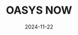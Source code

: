 ---  
layout: startup_page  
title: "OASYS NOW"  
id: "oasysnow.com"  
permalink: "/oasysnowoasysnow.com11222024/"  
website: "https://oasysnow.com"  
funding_round: "Equity"  
funding_amount: "€1M"  
investors: "General Catalyst, Cherry Ventures"  
about: "OASYS NOW is developing an AI-powered platform to streamline clinical trial patient recruitment. Their platform, ELaiGIBLE, helps hospitals and researchers quickly identify eligible patients for trials, automating a process that typically takes months. This addresses the significant issue of research participant shortages that hamper medical innovation."  
markets: "Healthtech, AI, Clinical Trials, Artificial Intelligence (AI), Life Science, Precision Medicine"  
hq: "Delft, South Holland, The Netherlands"  
founded_year: "2021"  
linkedin: "https://www.linkedin.com/company/oasysnow/"  
twitter: "https://twitter.com/OASYSNOW"  
instagram: ""  
facebook: "https://www.facebook.com/OASYSNOW"  
crunchbase: "https://www.crunchbase.com/organization/oasys-now"  
pitchbook: ""  

date_display: "22-Nov-2024"  
date: "2024-11-22"

# SEO Optimization  
meta_title: "OASYS NOW - Equity Funding (€1M)"  
meta_description: "OASYS NOW, OASYS NOW is developing an AI-powered platform to streamline clinical trial patient recruitment. Their platform, ELaiGIBLE, helps hospitals and resear..."  
meta_keywords: "OASYS NOW, Healthtech, AI, Clinical Trials, Artificial Intelligence (AI), Life Science, Precision Medicine, Equity funding"  
canonical_url: "https://startup.projectstartups.com/oasysnowoasysnow.com11222024/"  
---